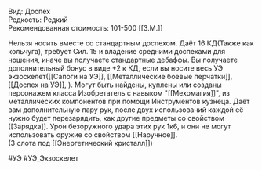 Вид: Доспех<br>
Редкость: Редкий<br>
Рекомендованная стоимость: 101-500 [[З.М.]]<br>


Нельзя носить вместе со стандартным доспехом. Даёт 16 КД(Также как кольчуга), требует Сил. 15 и владение средними доспехами для ношения, иначе вы получаете стандартные дебаффы. Вы получаете дополнительный бонус в виде +2 к КД, если вы носите весь УЭ экзоскелет([[Сапоги на УЭ]], [[Металлические боевые перчатки]], [[Доспех на УЭ]], ). Могут быть найдены, куплены или созданы персонажем класса Изобретатель с навыком "[[Мехомагия]]", из металлических компонентов при помощи Инструментов кузнеца. Даёт вам дополнительную пару рук, после двух использований каждой её нужно будет перезарядить, как другие предметы со свойством [[Зарядка]]. Урон безоружного удара этих рук 1к6, и они не могут использовать оружие со свойством [[Наручное]].
<br>
(3 слота под [[Энергетический кристалл]])<br>

#УЭ #УЭ_Экзоскелет